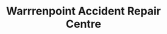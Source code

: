 ---
title: "Warrrenpoint Accident Repair Centre"
url: /warrenpoint/warrrenpoint-accident-repair-centre/
shop: Autowerkstatt
---